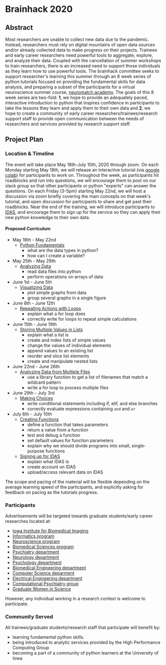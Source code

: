 # Brainhack 2020

## Abstract

Most researchers are unable to collect new data due to the pandemic.
Instead, researchers must rely on digital mountains of open data sources and/or already collected data to
make progress on their projects.
Trainees and early career researchers need powerful tools to aggregate, explore, and analyze their data.
Coupled with the cancellation of summer workshops to train researchers,
there is an increased need to support those individuals as they learn how to use powerful tools.
The brainhack committee seeks to support researcher's learning this summer through an 8 week series
of python tutorials focused on providing the fundamental skills for data analysis, and
preparing a subset of the participants for a virtual neuroscience summer course, [neuromatch academy](https://neuromatch.io/academy/).
The goals of this 8 week series are two-fold: **1**, we hope to provide an adequately paced, interactive introduction to python that inspires confidence in participants
to take the lessons they learn and apply them to their own data and **2**, we hope to create a community of early career researchers/trainees/research support staff
to provide open communication between the needs of researchers and services provided by research support staff.


## Project Plan

### Location & Timeline

The event will take place May 18th-July 10th, 2020 through zoom.
On each Monday starting May 18th, we will release an interactive tutorial (via [google colab](https://colab.research.google.com/notebooks/))
for participants to work on.
Throughout the week, as participants hit roadblocks and run into questions, we will encourage them to
post on our slack group so that other participants or python "experts" can answer the questions.
On each Friday (3-5pm) starting May 22nd, we will host a discussion via zoom briefly covering the main concepts
on that week's tutorial, and open discussion for participants to share and get past their roadblocks.
Near the end of the training, we will introduce participants to [IDAS](https://hpc.uiowa.edu/resources-and-services/interactive-data-analytics-service-idas),
and encourage them to sign up for the service so they can apply their new python knowledge to their own data.

#### Proposed Curriculum

- May 18th - May 22nd
  - [Python Fundamentals](https://swcarpentry.github.io/python-novice-inflammation/01-intro/index.html)
    - what are the data types in python?
    - how can I create a variable?
- May 25th - May 29th
  - [Analyzing Data](https://swcarpentry.github.io/python-novice-inflammation/02-numpy/index.html)
    - read data files into python
    - perform operations on arrays of data
- June 1st - June 5th
  - [Visualizing Data](https://swcarpentry.github.io/python-novice-inflammation/03-matplotlib/index.html)
    - plot simple graphs from data
    - group several graphs in a single figure
- June 8th - June 12th
  - [Repeating Actions with Loops](https://swcarpentry.github.io/python-novice-inflammation/04-loop/index.html)
    - explain what a for loop does
    - correctly write for loops to repeat simple calculations
- June 15th - June 19th
  - [Storing Multiple Values in Lists](https://swcarpentry.github.io/python-novice-inflammation/05-lists/index.html)
    - explain what a list is
    - create and index lists of simple values
    - change the values of individual elements
    - append values to an existing list
    - reorder and slice list elements
    - create and manipulate nested lists
- June 22nd - June 26th
  - [Analyzing Data from Multiple Files](https://swcarpentry.github.io/python-novice-inflammation/06-files/index.html)
    - use a library function to get a list of filenames that match a wildcard pattern
    - write a for loop to process multiple files
- June 29th - July 3rd
  - [Making Choices](https://swcarpentry.github.io/python-novice-inflammation/07-cond/index.html)
    - write conditional statements including if, elif, and else branches
    - correctly evaluate expressions containing `and` and `or`
- July 6th - July 10th
  - [Creating Functions](https://swcarpentry.github.io/python-novice-inflammation/08-func/index.html)
    - define a function that takes parameters
    - return a value from a function
    - test and debug a function
    - set default values for function parameters
    - explain why we should divide programs into small, single-purpose functions
  - [Signing up for IDAS](https://hpc.uiowa.edu/resources-and-services/interactive-data-analytics-service-idas)
    - explain what IDAS is
    - create account on IDAS
    - upload/access relevant data on IDAS

The scope and pacing of the material will be flexible depending on the average learning speed of the participants,
and explicitly asking for feedback on pacing as the tutorials progress. 

### Participants

Advertisements will be targeted towards graduate students/early career researches located at:
- [Iowa Institute for Biomedical Imaging](https://www.iibi.uiowa.edu/)
- [Informatics program](https://informatics.uiowa.edu/study-opportunities/graduate-program)
- [Neuroscience program](https://neuroscience.grad.uiowa.edu/)
- [Biomedical Sciences program](https://medicine.uiowa.edu/biomed/)
- [Psychiatry department](https://medicine.uiowa.edu/psychiatry/)
- [Neurology department](https://medicine.uiowa.edu/neurology/)
- [Psychology department](https://psychology.uiowa.edu/)
- [Biomedical Engineering department](https://bme.engineering.uiowa.edu/)
- [Computer Science deparment](https://cs.uiowa.edu/)
- [Electrical Engineering department](https://ece.engineering.uiowa.edu/)
- [Computational Psychiatry group](https://medicine.uiowa.edu/iowaneuroscience/research/computational-molecular-psychiatry)
- [Graduate Women in Science](https://outreach.uiowa.edu/program/iota-chi-gwis-iowa-city-chapter-graduate-women-science)

However, any individual working in a research context is welcome to participate.

### Community Served

All trainees/graduate students/research staff that participate will benefit by:
- learning fundamental python skills.
- being introduced to analytic services provided by the High Performance Computing Group
- becoming a part of a community of python learners at the University of Iowa

